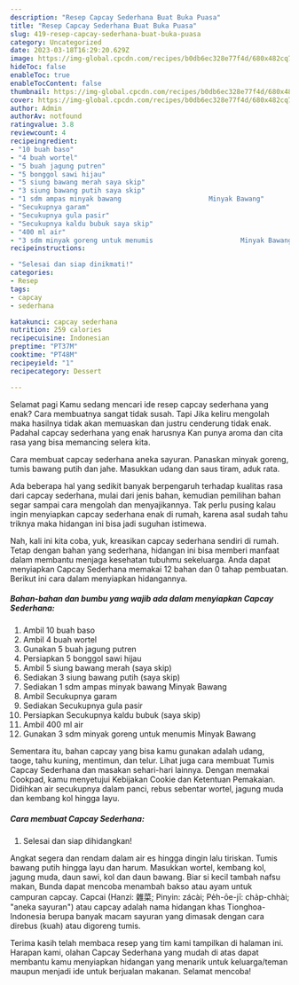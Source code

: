 ```yaml
---
description: "Resep Capcay Sederhana Buat Buka Puasa"
title: "Resep Capcay Sederhana Buat Buka Puasa"
slug: 419-resep-capcay-sederhana-buat-buka-puasa
category: Uncategorized
date: 2023-03-18T16:29:20.629Z
image: https://img-global.cpcdn.com/recipes/b0db6ec328e77f4d/680x482cq70/capcay-sederhana-foto-resep-utama.jpg
hideToc: false
enableToc: true
enableTocContent: false
thumbnail: https://img-global.cpcdn.com/recipes/b0db6ec328e77f4d/680x482cq70/capcay-sederhana-foto-resep-utama.jpg
cover: https://img-global.cpcdn.com/recipes/b0db6ec328e77f4d/680x482cq70/capcay-sederhana-foto-resep-utama.jpg
author: Admin
authorAv: notfound
ratingvalue: 3.8
reviewcount: 4
recipeingredient:
- "10 buah baso"
- "4 buah wortel"
- "5 buah jagung putren"
- "5 bonggol sawi hijau"
- "5 siung bawang merah saya skip"
- "3 siung bawang putih saya skip"
- "1 sdm ampas minyak bawang                      Minyak Bawang"
- "Secukupnya garam"
- "Secukupnya gula pasir"
- "Secukupnya kaldu bubuk saya skip"
- "400 ml air"
- "3 sdm minyak goreng untuk menumis                      Minyak Bawang"
recipeinstructions:

- "Selesai dan siap dinikmati!"
categories:
- Resep
tags:
- capcay
- sederhana

katakunci: capcay sederhana 
nutrition: 259 calories
recipecuisine: Indonesian
preptime: "PT37M"
cooktime: "PT48M"
recipeyield: "1"
recipecategory: Dessert

---
```



Selamat pagi Kamu sedang mencari ide resep capcay sederhana yang enak? Cara membuatnya sangat tidak susah. Tapi Jika keliru mengolah maka hasilnya tidak akan memuaskan dan justru cenderung tidak enak. Padahal capcay sederhana yang enak harusnya Kan punya aroma dan cita rasa yang bisa memancing selera kita.


Cara membuat capcay sederhana aneka sayuran. Panaskan minyak goreng, tumis bawang putih dan jahe. Masukkan udang dan saus tiram, aduk rata.

Ada beberapa hal yang sedikit banyak berpengaruh terhadap kualitas rasa dari capcay sederhana, mulai dari jenis bahan, kemudian pemilihan bahan segar sampai cara mengolah dan menyajikannya. Tak perlu pusing kalau ingin menyiapkan capcay sederhana enak di rumah, karena asal sudah tahu triknya maka hidangan ini bisa jadi suguhan istimewa.


Nah, kali ini kita coba, yuk, kreasikan capcay sederhana sendiri di rumah. Tetap dengan bahan yang sederhana, hidangan ini bisa memberi manfaat dalam membantu menjaga kesehatan tubuhmu sekeluarga. Anda dapat menyiapkan Capcay Sederhana memakai 12 bahan dan 0 tahap pembuatan. Berikut ini cara dalam menyiapkan hidangannya.

<!--inarticleads1-->

##### Bahan-bahan dan bumbu yang wajib ada dalam menyiapkan Capcay Sederhana:

1. Ambil 10 buah baso
1. Ambil 4 buah wortel
1. Gunakan 5 buah jagung putren
1. Persiapkan 5 bonggol sawi hijau
1. Ambil 5 siung bawang merah (saya skip)
1. Sediakan 3 siung bawang putih (saya skip)
1. Sediakan 1 sdm ampas minyak bawang                      Minyak Bawang
1. Ambil Secukupnya garam
1. Sediakan Secukupnya gula pasir
1. Persiapkan Secukupnya kaldu bubuk (saya skip)
1. Ambil 400 ml air
1. Gunakan 3 sdm minyak goreng untuk menumis                      Minyak Bawang


Sementara itu, bahan capcay yang bisa kamu gunakan adalah udang, taoge, tahu kuning, mentimun, dan telur. Lihat juga cara membuat Tumis Capcay Sederhana dan masakan sehari-hari lainnya. Dengan memakai Cookpad, kamu menyetujui Kebijakan Cookie dan Ketentuan Pemakaian. Didihkan air secukupnya dalam panci, rebus sebentar wortel, jagung muda dan kembang kol hingga layu. 

<!--inarticleads2-->

##### Cara membuat Capcay Sederhana:


1. Selesai dan siap dihidangkan!

Angkat segera dan rendam dalam air es hingga dingin lalu tiriskan. Tumis bawang putih hingga layu dan harum. Masukkan wortel, kembang kol, jagung muda, daun sawi, kol dan daun bawang. Biar si kecil tambah nafsu makan, Bunda dapat mencoba menambah bakso atau ayam untuk campuran capcay. Capcai (Hanzi: 雜菜; Pinyin: zácài; Pe̍h-ōe-jī: cha̍p-chhài; &#34;aneka sayuran&#34;) atau capcay adalah nama hidangan khas Tionghoa-Indonesia berupa banyak macam sayuran yang dimasak dengan cara direbus (kuah) atau digoreng tumis. 

Terima kasih telah membaca resep yang tim kami tampilkan di halaman ini. Harapan kami, olahan Capcay Sederhana yang mudah di atas dapat membantu kamu menyiapkan hidangan yang menarik untuk keluarga/teman maupun menjadi ide untuk berjualan makanan. Selamat mencoba!
